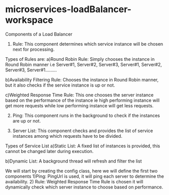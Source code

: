 # microservices-loadBalancer-workspace

Components of a Load Balancer

1) Rule: This component determines which service instance will be chosen next for processing.

Types of Rules are:
a)Round Robin Rule: Simply chooses the instance in Round Robin manner i.e Server#1, Server#2, Server#3, Server#1, Server#2, Server#3, Server#1………

b)Availability Filtering Rule: Chooses the instance in Round Robin manner, but it also checks if the service instance is up or not.

c)Weighted Response Time Rule: This one chooses the server instance based on the performance of the instance ie high performing instance will get more requests while low performing instance will get less requests.

2) Ping: This component runs in the background to check if the instances are up or not.

3) Server List: This component checks and provides the list of service instances among which requests have to be divided.

Types of Service List
a)Static List: A fixed list of instances is provided, this cannot be changed later during execution.

b)Dynamic List: A background thread will refresh and filter the list

We will start by creating the config class, here we will define the first two components
1)Ping: PingUrl is used, it will ping each server to determine the availability.
2) Rule: Weighted Response Time Rule is chosen it will dynamically check which server instance to choose based on performance.
